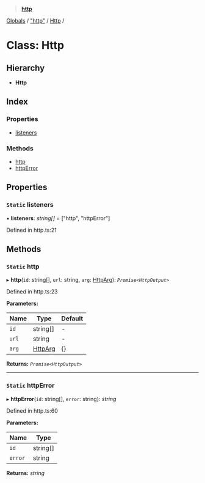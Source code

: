 > **[http](../README.md)**

[Globals](../globals.md) / ["http"](../modules/_http_.md) / [Http](_http_.http.md) /

# Class: Http

## Hierarchy

* **Http**

## Index

### Properties

* [listeners](_http_.http.md#static-listeners)

### Methods

* [http](_http_.http.md#static-http)
* [httpError](_http_.http.md#static-httperror)

## Properties

### `Static` listeners

▪ **listeners**: *string[]* =  ["http", "httpError"]

Defined in http.ts:21

## Methods

### `Static` http

▸ **http**(`id`: string[], `url`: string, `arg`: [HttpArg](../interfaces/_http_.httparg.md)): *`Promise<HttpOutput>`*

Defined in http.ts:23

**Parameters:**

Name | Type | Default |
------ | ------ | ------ |
`id` | string[] | - |
`url` | string | - |
`arg` | [HttpArg](../interfaces/_http_.httparg.md) |  {} |

**Returns:** *`Promise<HttpOutput>`*

___

### `Static` httpError

▸ **httpError**(`id`: string[], `error`: string): *string*

Defined in http.ts:60

**Parameters:**

Name | Type |
------ | ------ |
`id` | string[] |
`error` | string |

**Returns:** *string*
